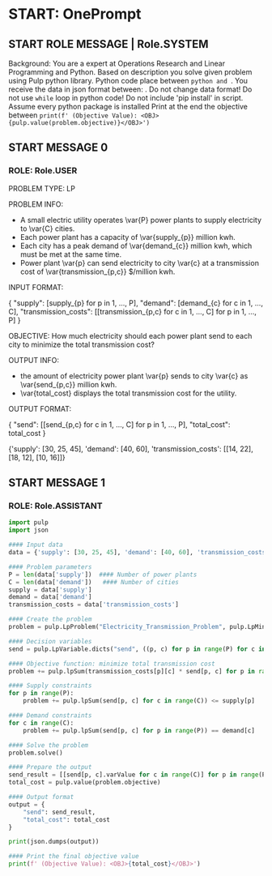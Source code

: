 # START: OnePrompt 
## START ROLE MESSAGE | Role.SYSTEM 
Background: You are a expert at Operations Research and Linear Programming and Python. Based on description you solve given problem using Pulp python library. Python code place between ```python and ```. You receive the data in json format between: <DATA></DATA>. Do not change data format! Do not use `while` loop in python code! Do not include 'pip install' in script. Assume every python package is installed Print at the end the objective between <OBJ></OBJ> `print(f' (Objective Value): <OBJ>{pulp.value(problem.objective)}</OBJ>')`  
## START MESSAGE 0 
### ROLE: Role.USER
<DESCRIPTION>
PROBLEM TYPE: LP

PROBLEM INFO:

- A small electric utility operates \var{P} power plants to supply electricity to \var{C} cities.
- Each power plant has a capacity of \var{supply_{p}} million kwh.
- Each city has a peak demand of \var{demand_{c}} million kwh, which must be met at the same time.
- Power plant \var{p} can send electricity to city \var{c} at a transmission cost of \var{transmission_{p,c}} $/million kwh.

INPUT FORMAT: 

{
    "supply": [supply_{p} for p in 1, ..., P],
    "demand": [demand_{c} for c in 1, ..., C],
    "transmission_costs": [[transmission_{p,c} for c in 1, ..., C] for p in 1, ..., P]
}

OBJECTIVE: How much electricity should each power plant send to each city to minimize the total transmission cost?

OUTPUT INFO:

- the amount of electricity power plant \var{p} sends to city \var{c} as \var{send_{p,c}} million kwh.
- \var{total_cost} displays the total transmission cost for the utility.

OUTPUT FORMAT:

{
    "send": [[send_{p,c} for c in 1, ..., C] for p in 1, ..., P],
    "total_cost": total_cost
}

</DESCRIPTION>
<DATA>
{'supply': [30, 25, 45], 'demand': [40, 60], 'transmission_costs': [[14, 22], [18, 12], [10, 16]]}</DATA>


## START MESSAGE 1 
### ROLE: Role.ASSISTANT
```python
import pulp
import json

#### Input data
data = {'supply': [30, 25, 45], 'demand': [40, 60], 'transmission_costs': [[14, 22], [18, 12], [10, 16]]}

#### Problem parameters
P = len(data['supply'])  #### Number of power plants
C = len(data['demand'])   #### Number of cities
supply = data['supply']
demand = data['demand']
transmission_costs = data['transmission_costs']

#### Create the problem
problem = pulp.LpProblem("Electricity_Transmission_Problem", pulp.LpMinimize)

#### Decision variables
send = pulp.LpVariable.dicts("send", ((p, c) for p in range(P) for c in range(C)), lowBound=0)

#### Objective function: minimize total transmission cost
problem += pulp.lpSum(transmission_costs[p][c] * send[p, c] for p in range(P) for c in range(C))

#### Supply constraints
for p in range(P):
    problem += pulp.lpSum(send[p, c] for c in range(C)) <= supply[p]

#### Demand constraints
for c in range(C):
    problem += pulp.lpSum(send[p, c] for p in range(P)) == demand[c]

#### Solve the problem
problem.solve()

#### Prepare the output
send_result = [[send[p, c].varValue for c in range(C)] for p in range(P)]
total_cost = pulp.value(problem.objective)

#### Output format
output = {
    "send": send_result,
    "total_cost": total_cost
}

print(json.dumps(output))

#### Print the final objective value
print(f' (Objective Value): <OBJ>{total_cost}</OBJ>')
```

